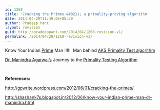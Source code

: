 ```yaml
---
id: 1268
title: 'Cracking the Primes &#8211; a primality-proving algorithm'
date: 2014-04-29T11:49:05+05:30
author: Pradeep Pant
layout: revision
guid: http://pradeeppant.com/2014/04/1260-revision-v1/
permalink: /2014/04/29/1260-revision-v1/
---
```

Know Your Indian [Prime](http://en.wikipedia.org/wiki/Prime_number) Man !!!!!  Man behind [AKS Primality Test algorithm](http://en.wikipedia.org/wiki/AKS_primality_test "AKS primality test")

[Dr. Manindra Agarwal’s](http://www.cse.iitk.ac.in/users/manindra/) Journey to the [Primality Testing Algorithm](http://en.wikipedia.org/wiki/Primality_test)



&nbsp;

**References:**

<http://gpwrite.wordpress.com/2012/06/01/cracking-the-primes/>

<http://shashank7s.blogspot.in/2012/06/know-your-indian-prime-man-dr-manindra.html>
